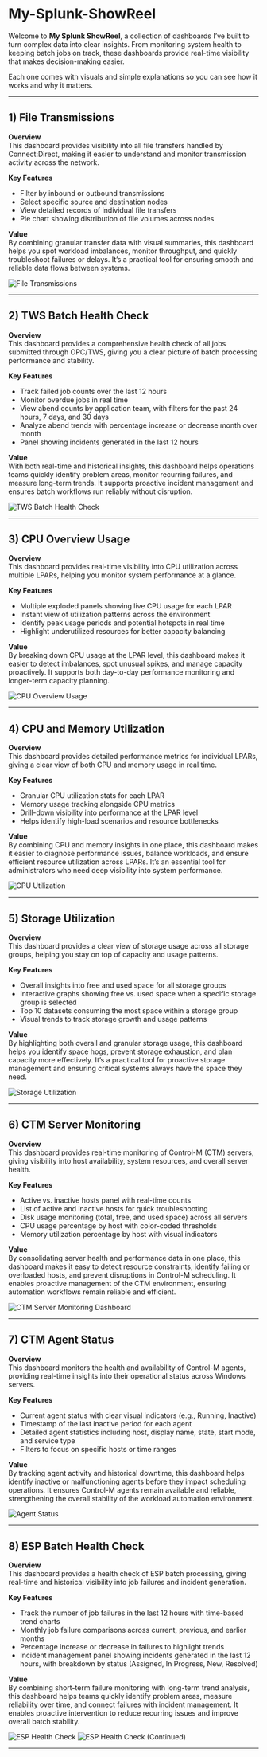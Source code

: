 # My-Splunk-ShowReel

Welcome to **My Splunk ShowReel**, a collection of dashboards I’ve built to turn complex data into clear insights. From monitoring system health to keeping batch jobs on track, these dashboards provide real-time visibility that makes decision-making easier.

Each one comes with visuals and simple explanations so you can see how it works and why it matters.

---

## 1) File Transmissions  

**Overview**  
This dashboard provides visibility into all file transfers handled by Connect:Direct, making it easier to understand and monitor transmission activity across the network.  

**Key Features**  
- Filter by inbound or outbound transmissions  
- Select specific source and destination nodes  
- View detailed records of individual file transfers  
- Pie chart showing distribution of file volumes across nodes  

**Value**  
By combining granular transfer data with visual summaries, this dashboard helps you spot workload imbalances, monitor throughput, and quickly troubleshoot failures or delays. It’s a practical tool for ensuring smooth and reliable data flows between systems.  

![File Transmissions](images/File%20Transmissions.png)

---

## 2) TWS Batch Health Check  

**Overview**  
This dashboard provides a comprehensive health check of all jobs submitted through OPC/TWS, giving you a clear picture of batch processing performance and stability.  

**Key Features**  
- Track failed job counts over the last 12 hours  
- Monitor overdue jobs in real time  
- View abend counts by application team, with filters for the past 24 hours, 7 days, and 30 days  
- Analyze abend trends with percentage increase or decrease month over month  
- Panel showing incidents generated in the last 12 hours  

**Value**  
With both real-time and historical insights, this dashboard helps operations teams quickly identify problem areas, monitor recurring failures, and measure long-term trends. It supports proactive incident management and ensures batch workflows run reliably without disruption.  

![TWS Batch Health Check](images/TWS%20Batch%20Health%20Check.png)

---

## 3) CPU Overview Usage  

**Overview**  
This dashboard provides real-time visibility into CPU utilization across multiple LPARs, helping you monitor system performance at a glance.  

**Key Features**  
- Multiple exploded panels showing live CPU usage for each LPAR  
- Instant view of utilization patterns across the environment  
- Identify peak usage periods and potential hotspots in real time  
- Highlight underutilized resources for better capacity balancing  

**Value**  
By breaking down CPU usage at the LPAR level, this dashboard makes it easier to detect imbalances, spot unusual spikes, and manage capacity proactively. It supports both day-to-day performance monitoring and longer-term capacity planning.  

![CPU Overview Usage](images/CPU%20Overview%20Usage.png)

---

## 4) CPU and Memory Utilization  

**Overview**  
This dashboard provides detailed performance metrics for individual LPARs, giving a clear view of both CPU and memory usage in real time.  

**Key Features**  
- Granular CPU utilization stats for each LPAR  
- Memory usage tracking alongside CPU metrics  
- Drill-down visibility into performance at the LPAR level  
- Helps identify high-load scenarios and resource bottlenecks  

**Value**  
By combining CPU and memory insights in one place, this dashboard makes it easier to diagnose performance issues, balance workloads, and ensure efficient resource utilization across LPARs. It’s an essential tool for administrators who need deep visibility into system performance.  

![CPU Utilization](images/CPU%20Utilization.png)

---

## 5) Storage Utilization  

**Overview**  
This dashboard provides a clear view of storage usage across all storage groups, helping you stay on top of capacity and usage patterns.  

**Key Features**  
- Overall insights into free and used space for all storage groups  
- Interactive graphs showing free vs. used space when a specific storage group is selected  
- Top 10 datasets consuming the most space within a storage group  
- Visual trends to track storage growth and usage patterns  

**Value**  
By highlighting both overall and granular storage usage, this dashboard helps you identify space hogs, prevent storage exhaustion, and plan capacity more effectively. It’s a practical tool for proactive storage management and ensuring critical systems always have the space they need.  

![Storage Utilization](images/Storage%20Utilization.png)

---

## 6) CTM Server Monitoring  

**Overview**  
This dashboard provides real-time monitoring of Control-M (CTM) servers, giving visibility into host availability, system resources, and overall server health.  

**Key Features**  
- Active vs. inactive hosts panel with real-time counts  
- List of active and inactive hosts for quick troubleshooting  
- Disk usage monitoring (total, free, and used space) across all servers  
- CPU usage percentage by host with color-coded thresholds  
- Memory utilization percentage by host with visual indicators  

**Value**  
By consolidating server health and performance data in one place, this dashboard makes it easy to detect resource constraints, identify failing or overloaded hosts, and prevent disruptions in Control-M scheduling. It enables proactive management of the CTM environment, ensuring automation workflows remain reliable and efficient.  

![CTM Server Monitoring Dashboard](images/CTM%20Server%20Monitoring%20Dashboard.png)

---

## 7) CTM Agent Status  

**Overview**  
This dashboard monitors the health and availability of Control-M agents, providing real-time insights into their operational status across Windows servers.  

**Key Features**  
- Current agent status with clear visual indicators (e.g., Running, Inactive)  
- Timestamp of the last inactive period for each agent  
- Detailed agent statistics including host, display name, state, start mode, and service type  
- Filters to focus on specific hosts or time ranges  

**Value**  
By tracking agent activity and historical downtime, this dashboard helps identify inactive or malfunctioning agents before they impact scheduling operations. It ensures Control-M agents remain available and reliable, strengthening the overall stability of the workload automation environment.  

![Agent Status](images/Agent%20Status.png)

---

## 8) ESP Batch Health Check  

**Overview**  
This dashboard provides a health check of ESP batch processing, giving real-time and historical visibility into job failures and incident generation.  

**Key Features**  
- Track the number of job failures in the last 12 hours with time-based trend charts  
- Monthly job failure comparisons across current, previous, and earlier months  
- Percentage increase or decrease in failures to highlight trends  
- Incident management panel showing incidents generated in the last 12 hours, with breakdown by status (Assigned, In Progress, New, Resolved)  

**Value**  
By combining short-term failure monitoring with long-term trend analysis, this dashboard helps teams quickly identify problem areas, measure reliability over time, and connect failures with incident management. It enables proactive intervention to reduce recurring issues and improve overall batch stability.  

![ESP Health Check](images/ESP%20Health%20Check.png)
![ESP Health Check (Continued)](images/ESP%20Health%20Check_1.png)

---
